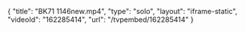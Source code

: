 {
    "title": "BK71 1146new.mp4",
    "type": "solo",
    "layout": "iframe-static",
    "videoId": "162285414",
    "url": "\/tvpembed\/162285414"
}